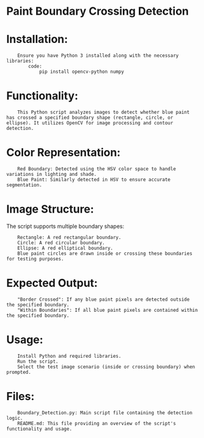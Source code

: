 # Paint Boundary Crossing Detection


# Installation:

		Ensure you have Python 3 installed along with the necessary libraries:
     		code:
        		pip install opencv-python numpy

# Functionality:

		This Python script analyzes images to detect whether blue paint has crossed a specified boundary shape (rectangle, circle, or ellipse). It utilizes OpenCV for image processing and contour detection.

# Color Representation:

		Red Boundary: Detected using the HSV color space to handle variations in lighting and shade.
		Blue Paint: Similarly detected in HSV to ensure accurate segmentation.

# Image Structure:
  The script supports multiple boundary shapes:

		Rectangle: A red rectangular boundary.
		Circle: A red circular boundary.
		Ellipse: A red elliptical boundary.
		Blue paint circles are drawn inside or crossing these boundaries for testing purposes.

# Expected Output:

		"Border Crossed": If any blue paint pixels are detected outside the specified boundary.
		"Within Boundaries": If all blue paint pixels are contained within the specified boundary.

# Usage:

		Install Python and required libraries.
		Run the script.
		Select the test image scenario (inside or crossing boundary) when prompted.

# Files:

		Boundary_Detection.py: Main script file containing the detection logic.
		README.md: This file providing an overview of the script's functionality and usage.
